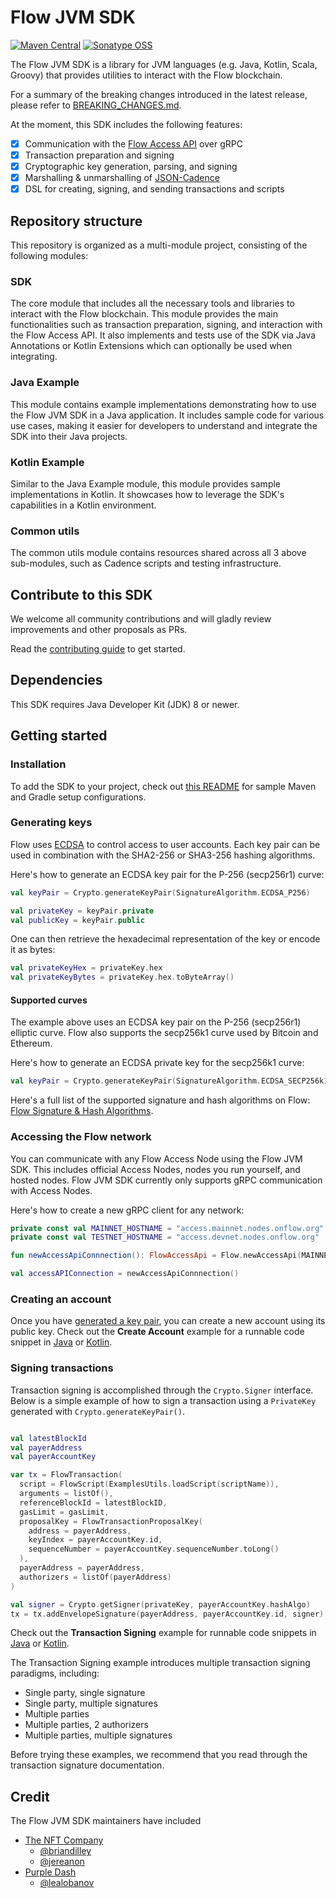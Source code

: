 # Flow JVM SDK

[![Maven Central](https://img.shields.io/maven-central/v/org.onflow/flow-jvm-sdk)](https://search.maven.org/search?q=g:org.onflow%20AND%20a:flow-jvm-sdk) 
[![Sonatype OSS](https://img.shields.io/nexus/s/org.onflow/flow-jvm-sdk?label=snapshot&server=https%3A%2F%2Fs01.oss.sonatype.org%2F)](https://s01.oss.sonatype.org/content/repositories/snapshots/org/onflow/flow-jvm-sdk/)

The Flow JVM SDK is a library for JVM languages (e.g. Java, Kotlin, Scala, Groovy) that provides utilities to interact with the Flow blockchain.

For a summary of the breaking changes introduced in the latest release, please refer to [BREAKING_CHANGES.md](./BREAKING_CHANGES.md).

At the moment, this SDK includes the following features:
- [x] Communication with the [Flow Access API](https://docs.onflow.org/access-api) over gRPC 
- [x] Transaction preparation and signing
- [x] Cryptographic key generation, parsing, and signing
- [x] Marshalling & unmarshalling of [JSON-Cadence](https://docs.onflow.org/cadence/json-cadence-spec/)
- [x] DSL for creating, signing, and sending transactions and scripts

## Repository structure

This repository is organized as a multi-module project, consisting of the following modules:

### SDK
The core module that includes all the necessary tools and libraries to interact with the Flow blockchain. This module provides the main functionalities such as transaction preparation, signing, and interaction with the Flow Access API. 
It also implements and tests use of the SDK via Java Annotations or Kotlin Extensions which can optionally be used when integrating.

### Java Example
This module contains example implementations demonstrating how to use the Flow JVM SDK in a Java application. It includes sample code for various use cases, making it easier for developers to understand and integrate the SDK into their Java projects.

### Kotlin Example
Similar to the Java Example module, this module provides sample implementations in Kotlin. It showcases how to leverage the SDK's capabilities in a Kotlin environment.

### Common utils
The common utils module contains resources shared across all 3 above sub-modules, such as Cadence scripts and testing infrastructure.

## Contribute to this SDK

We welcome all community contributions and will gladly review improvements and other proposals as PRs.

Read the [contributing guide](./CONTRIBUTING.md) to get started.

## Dependencies

This SDK requires Java Developer Kit (JDK) 8 or newer.

## Getting started

### Installation

To add the SDK to your project, check out [this README](/sdk/README.md/#installation) for sample Maven and Gradle setup configurations.

### Generating keys

Flow uses [ECDSA](https://en.wikipedia.org/wiki/Elliptic_Curve_Digital_Signature_Algorithm)
to control access to user accounts. Each key pair can be used in combination with
the SHA2-256 or SHA3-256 hashing algorithms.

Here's how to generate an ECDSA key pair for the P-256 (secp256r1) curve:

```kotlin
val keyPair = Crypto.generateKeyPair(SignatureAlgorithm.ECDSA_P256)

val privateKey = keyPair.private
val publicKey = keyPair.public
```
One can then retrieve the hexadecimal representation of the key or encode it as bytes:

```kotlin
val privateKeyHex = privateKey.hex
val privateKeyBytes = privateKey.hex.toByteArray()
```

#### Supported curves

The example above uses an ECDSA key pair on the P-256 (secp256r1) elliptic curve.
Flow also supports the secp256k1 curve used by Bitcoin and Ethereum.

Here's how to generate an ECDSA private key for the secp256k1 curve:

```kotlin
val keyPair = Crypto.generateKeyPair(SignatureAlgorithm.ECDSA_SECP256k1)
```

Here's a full list of the supported signature and hash algorithms on Flow: [Flow Signature & Hash Algorithms](https://cadence-lang.org/docs/language/crypto#hashing).

### Accessing the Flow network

You can communicate with any Flow Access Node using the Flow JVM SDK. This includes official Access Nodes, nodes you run yourself, and hosted nodes. Flow JVM SDK currently only supports gRPC communication with Access Nodes.

Here's how to create a new gRPC client for any network:

```kotlin
private const val MAINNET_HOSTNAME = "access.mainnet.nodes.onflow.org"
private const val TESTNET_HOSTNAME = "access.devnet.nodes.onflow.org"

fun newAccessApiConnnection(): FlowAccessApi = Flow.newAccessApi(MAINNET_HOSTNAME)

val accessAPIConnection = newAccessApiConnnection()
```

### Creating an account

Once you have [generated a key pair](#generating-keys), you can create a new account
using its public key. Check out the **Create Account** example for a runnable code snippet in [Java](java-example/src/main/java/org/onflow/examples/java/createAccount/CreateAccountExample.java) or [Kotlin](kotlin-example/src/main/kotlin/org/onflow/examples/kotlin/createAccount/CreateAccountExample.kt).

### Signing transactions

Transaction signing is accomplished through the `Crypto.Signer` interface. Below is a simple example of how to sign a transaction using a `PrivateKey` generated with `Crypto.generateKeyPair()`.

```kotlin

val latestBlockId
val payerAddress
val payerAccountKey

var tx = FlowTransaction(
  script = FlowScript(ExamplesUtils.loadScript(scriptName)),
  arguments = listOf(),
  referenceBlockId = latestBlockID,
  gasLimit = gasLimit,
  proposalKey = FlowTransactionProposalKey(
    address = payerAddress,
    keyIndex = payerAccountKey.id,
    sequenceNumber = payerAccountKey.sequenceNumber.toLong()
  ),
  payerAddress = payerAddress,
  authorizers = listOf(payerAddress)
)

val signer = Crypto.getSigner(privateKey, payerAccountKey.hashAlgo)
tx = tx.addEnvelopeSignature(payerAddress, payerAccountKey.id, signer)
```

Check out the **Transaction Signing** example for runnable code snippets in [Java](java-example/src/main/java/org/onflow/examples/java/signTransaction/SignTransactionExample.java) or [Kotlin](kotlin-example/src/main/kotlin/org/onflow/examples/kotlin/signTransaction/SignTransactionExample.kt).

The Transaction Signing example introduces multiple transaction signing paradigms, including:
- Single party, single signature
- Single party, multiple signatures
- Multiple parties
- Multiple parties, 2 authorizers
- Multiple parties, multiple signatures

Before trying these examples, we recommend that you read through the transaction signature documentation.

## Credit

The Flow JVM SDK maintainers have included
* [The NFT Company](https://nftco.com)
   * [@briandilley](https://github.com/briandilley)  
   * [@jereanon](https://github.com/jereanon) 
* [Purple Dash](https://purpledash.dev)
   * [@lealobanov](https://github.com/lealobanov)
 
     
